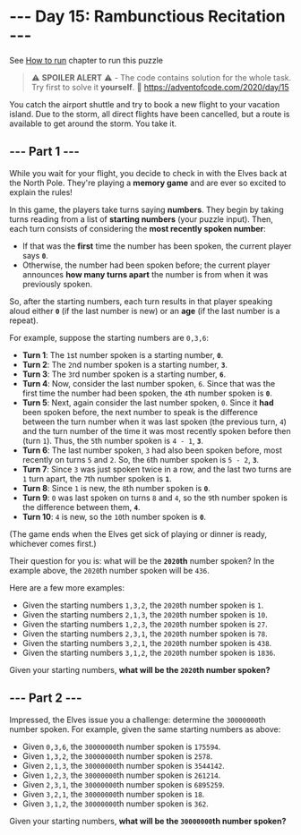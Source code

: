 # --- Day 15: Rambunctious Recitation ---

See [How to run](https://github.com/arxeiss/advent-of-code-2020/#how-to-run) chapter to run this puzzle

> :warning: **SPOILER ALERT** :warning: - The code contains solution for the whole task. Try first to solve it **yourself**. :link: https://adventofcode.com/2020/day/15

You catch the airport shuttle and try to book a new flight to your vacation island. Due to the storm, all direct flights have been cancelled, but a route is available to get around the storm. You take it.

## --- Part 1 ---

While you wait for your flight, you decide to check in with the Elves back at the North Pole. They're playing a **memory game** and are ever so excited to explain the rules!

In this game, the players take turns saying **numbers**. They begin by taking turns reading from a list of **starting numbers** (your puzzle input). Then, each turn consists of considering the **most recently spoken number**:

* If that was the **first** time the number has been spoken, the current player says **`0`**.
* Otherwise, the number had been spoken before; the current player announces **how many turns apart** the number is from when it was previously spoken.

So, after the starting numbers, each turn results in that player speaking aloud either **`0`** (if the last number is new) or an **age** (if the last number is a repeat).

For example, suppose the starting numbers are `0,3,6`:

* **Turn 1**: The `1`st number spoken is a starting number, **`0`**.
* **Turn 2**: The `2`nd number spoken is a starting number, **`3`**.
* **Turn 3**: The `3`rd number spoken is a starting number, **`6`**.
* **Turn 4**: Now, consider the last number spoken, `6`. Since that was the first time the number had been spoken, the `4`th number spoken is **`0`**.
* **Turn 5**: Next, again consider the last number spoken, `0`. Since it **had** been spoken before, the next number to speak is the difference between the turn number when it was last spoken (the previous turn, `4`) and the turn number of the time it was most recently spoken before then (turn `1`). Thus, the `5`th number spoken is `4 - 1`, **`3`**.
* **Turn 6**: The last number spoken, `3` had also been spoken before, most recently on turns `5` and `2`. So, the `6`th number spoken is `5 - 2`, **`3`**.
* **Turn 7**: Since `3` was just spoken twice in a row, and the last two turns are `1` turn apart, the `7`th number spoken is **`1`**.
* **Turn 8**: Since `1` is new, the `8`th number spoken is **`0`**.
* **Turn 9**: `0` was last spoken on turns `8` and `4`, so the `9`th number spoken is the difference between them, **`4`**.
* **Turn 10**: `4` is new, so the `10`th number spoken is **`0`**.

(The game ends when the Elves get sick of playing or dinner is ready, whichever comes first.)

Their question for you is: what will be the **`2020`th** number spoken? In the example above, the `2020`th number spoken will be `436`.

Here are a few more examples:

* Given the starting numbers `1,3,2`, the `2020`th number spoken is `1`.
* Given the starting numbers `2,1,3`, the `2020`th number spoken is `10`.
* Given the starting numbers `1,2,3`, the `2020`th number spoken is `27`.
* Given the starting numbers `2,3,1`, the `2020`th number spoken is `78`.
* Given the starting numbers `3,2,1`, the `2020`th number spoken is `438`.
* Given the starting numbers `3,1,2`, the `2020`th number spoken is `1836`.

Given your starting numbers, **what will be the `2020`th number spoken?**

## --- Part 2 ---

Impressed, the Elves issue you a challenge: determine the `30000000`th number spoken. For example, given the same starting numbers as above:

* Given `0,3,6`, the `30000000`th number spoken is `175594`.
* Given `1,3,2`, the `30000000`th number spoken is `2578`.
* Given `2,1,3`, the `30000000`th number spoken is `3544142`.
* Given `1,2,3`, the `30000000`th number spoken is `261214`.
* Given `2,3,1`, the `30000000`th number spoken is `6895259`.
* Given `3,2,1`, the `30000000`th number spoken is `18`.
* Given `3,1,2`, the `30000000`th number spoken is `362`.

Given your starting numbers, **what will be the `30000000`th number spoken?**
